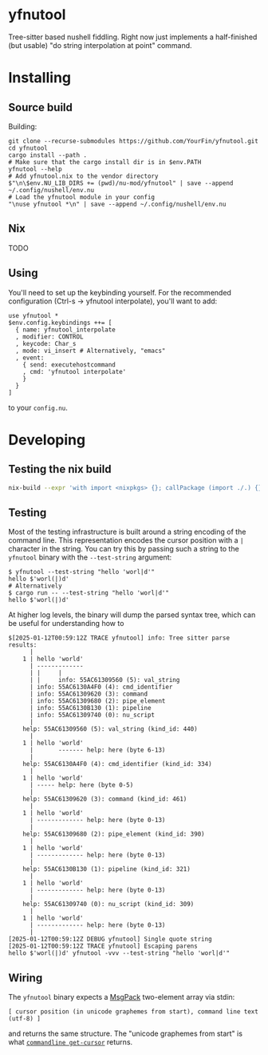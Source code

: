 # yfnutool

Tree-sitter based nushell fiddling. Right now just implements a half-finished (but usable) "do string interpolation at point" command.

# Installing

## Source build
Building:

``` nushell
git clone --recurse-submodules https://github.com/YourFin/yfnutool.git
cd yfnutool
cargo install --path .
# Make sure that the cargo install dir is in $env.PATH
yfnutool --help
# Add yfnutool.nix to the vendor directory
$"\n\$env.NU_LIB_DIRS += (pwd)/nu-mod/yfnutool" | save --append ~/.config/nushell/env.nu
# Load the yfnutool module in your config
"\nuse yfnutool *\n" | save --append ~/.config/nushell/env.nu
```

## Nix

TODO

## Using

You'll need to set up the keybinding yourself. For the recommended configuration (Ctrl-s -> yfnutool interpolate), you'll want to add:

``` nushell
use yfnutool *
$env.config.keybindings ++= [
  { name: yfnutool_interpolate
  , modifier: CONTROL
  , keycode: Char_s
  , mode: vi_insert # Alternatively, "emacs"
  , event: 
    { send: executehostcommand
    , cmd: 'yfnutool interpolate' 
    } 
  } 
]
```

to your `config.nu`.

# Developing
## Testing the nix build

``` sh
nix-build --expr 'with import <nixpkgs> {}; callPackage (import ./.) {}'
```

## Testing

Most of the testing infrastructure is built around a string encoding of the command line. This representation encodes the cursor position with a `|` character in the string. You can try this by passing such a string to the `yfnutool` binary with the `--test-string` argument:

``` text
$ yfnutool --test-string "hello 'worl|d'"
hello $'worl(|)d'
# Alternatively
$ cargo run -- --test-string "hello 'worl|d'"
hello $'worl(|)d'
```

At higher log levels, the binary will dump the parsed syntax tree, which can be useful for understanding how to 

``` text
$[2025-01-12T00:59:12Z TRACE yfnutool] info: Tree sitter parse results:
      |
    1 | hello 'world'
      | -------------
      | |     |
      | |     info: 55AC61309560 (5): val_string
      | info: 55AC6130A4F0 (4): cmd_identifier
      | info: 55AC61309620 (3): command
      | info: 55AC61309680 (2): pipe_element
      | info: 55AC6130B130 (1): pipeline
      | info: 55AC61309740 (0): nu_script
      |
    help: 55AC61309560 (5): val_string (kind_id: 440)
      |
    1 | hello 'world'
      |       ------- help: here (byte 6-13)
      |
    help: 55AC6130A4F0 (4): cmd_identifier (kind_id: 334)
      |
    1 | hello 'world'
      | ----- help: here (byte 0-5)
      |
    help: 55AC61309620 (3): command (kind_id: 461)
      |
    1 | hello 'world'
      | ------------- help: here (byte 0-13)
      |
    help: 55AC61309680 (2): pipe_element (kind_id: 390)
      |
    1 | hello 'world'
      | ------------- help: here (byte 0-13)
      |
    help: 55AC6130B130 (1): pipeline (kind_id: 321)
      |
    1 | hello 'world'
      | ------------- help: here (byte 0-13)
      |
    help: 55AC61309740 (0): nu_script (kind_id: 309)
      |
    1 | hello 'world'
      | ------------- help: here (byte 0-13)
      |
[2025-01-12T00:59:12Z DEBUG yfnutool] Single quote string
[2025-01-12T00:59:12Z TRACE yfnutool] Escaping parens
hello $'worl(|)d' yfnutool -vvv --test-string "hello 'worl|d'"
```

## Wiring

The `yfnutool` binary expects a [MsgPack](https://msgpack.org/) two-element array via stdin:

``` text
[ cursor position (in unicode graphemes from start), command line text (utf-8) ]
```

and returns the same structure. The "unicode graphemes from start" is what [`commandline get-cursor`](https://www.nushell.sh/commands/docs/commandline_get-cursor.html) returns.

